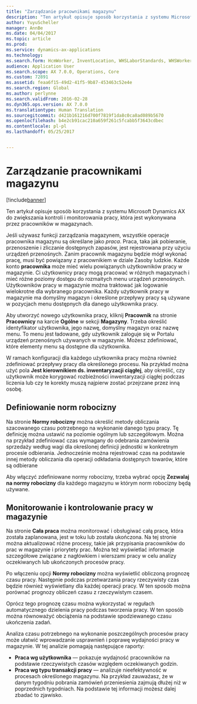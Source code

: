 ```yaml
---
title: "Zarządzanie pracownikami magazynu"
description: "Ten artykuł opisuje sposób korzystania z systemu Microsoft Dynamics AX do zwiększania kontroli i monitorowania pracy, która jest wykonywana przez pracowników w magazynach."
author: YuyuScheller
manager: AnnBe
ms.date: 04/04/2017
ms.topic: article
ms.prod: 
ms.service: dynamics-ax-applications
ms.technology: 
ms.search.form: HcmWorker, InventLocation, WHSLaborStandards, WHSWorker, WHSWorkTable, WHSWorkTableListPage
audience: Application User
ms.search.scope: AX 7.0.0, Operations, Core
ms.custom: 72891
ms.assetid: feaa6f15-49d2-41f5-9b87-453463c52e4e
ms.search.region: Global
ms.author: perlynne
ms.search.validFrom: 2016-02-28
ms.dyn365.ops.version: AX 7.0.0
ms.translationtype: Human Translation
ms.sourcegitcommit: d421b161216d700f7819f1da8c0ca8ad089b5670
ms.openlocfilehash: b4e2cb91cac210a659f261c5fcabb5f3643cdbec
ms.contentlocale: pl-pl
ms.lasthandoff: 05/25/2017


---
```


# <a name="manage-warehouse-workers"></a>Zarządzanie pracownikami magazynu

[!include[banner](../includes/banner.md)]


Ten artykuł opisuje sposób korzystania z systemu Microsoft Dynamics AX do zwiększania kontroli i monitorowania pracy, która jest wykonywana przez pracowników w magazynach.

Jeśli używasz funkcji zarządzania magazynem, wszystkie operacje pracownika magazynu są określane jako *praca*. Praca, taka jak pobieranie, przenoszenie i zliczanie dostępnych zapasów, jest rejestrowana przy użyciu urządzeń przenośnych. Zanim pracownik magazynu będzie mógł wykonać pracę, musi być powiązany z pracownikiem w dziale Zasoby ludzkie. Każde konto **pracownika** może mieć wielu powiązanych użytkowników pracy w magazynie. Ci użytkownicy pracy mogą pracować w różnych magazynach i mieć różne poziomy dostępu do rozmaitych menu urządzeń przenośnych. Użytkowników pracy w magazynie można traktować jak logowanie wielokrotne dla wybranego pracownika. Każdy użytkownik pracy w magazynie ma domyślny magazyn i określone przepływy pracy są używane w pozycjach menu dostępnych dla danego użytkownika pracy. 

Aby utworzyć nowego użytkownika pracy, kliknij **Pracownik** na stronie **Pracownicy** na karcie **Ogólne** w sekcji **Magazyny**. Trzeba określić identyfikator użytkownika, jego nazwę, domyślny magazyn oraz nazwę menu. To menu jest ładowane, gdy użytkownik zaloguje się w Portalu urządzeń przenośnych używanych w magazynie. Możesz zdefiniować, które elementy menu są dostępne dla użytkownika. 

W ramach konfiguracji dla każdego użytkownika pracy można również zdefiniować przepływy pracy dla określonego procesu. Na przykład można użyć pola **Jest kierownikiem ds. inwentaryzacji ciągłej**, aby określić, czy użytkownik może korygować rozbieżności inwentaryzacji ciągłej podczas liczenia lub czy te korekty muszą najpierw zostać przejrzane przez inną osobę.

## <a name="defining-labor-standards"></a>Definiowanie norm robocizny
Na stronie **Normy robocizny** można określić metody obliczania szacowanego czasu potrzebnego na wykonanie danego typu pracy. Tę definicję można ustawić na poziomie ogólnym lub szczegółowym. Można na przykład zdefiniować czas wymagany do odebrania zamówienia sprzedaży według wagi dla określonej definicji jednostki w konkretnym procesie odbierania. Jednocześnie można rejestrować czas na podstawie innej metody obliczania dla operacji odkładania dostępnych towarów, które są odbierane 

Aby włączyć zdefiniowane normy robocizny, trzeba wybrać opcję **Zezwalaj na normy robocizny** dla każdego magazynu w którym norm robocizny będą używane.

## <a name="monitoring-and-controlling-warehouse-work"></a>Monitorowanie i kontrolowanie pracy w magazynie
Na stronie **Cała praca** można monitorować i obsługiwać całą pracę, która została zaplanowana, jest w toku lub została ukończona. Na tej stronie można aktualizować różne procesy, takie jak przypisania pracowników do prac w magazynie i priorytety prac. Można też wyświetlać informacje szczegółowe związane z nagłówkiem i wierszami pracy w celu analizy oczekiwanych lub ukończonych procesów pracy. 

Po włączeniu opcji **Normy robocizny** można wyświetlić obliczoną prognozę czasu pracy. Następnie podczas przetwarzania pracy rzeczywisty czas będzie również wyświetlany dla każdej operacji pracy. W ten sposób można porównać prognozy obliczeń czasu z rzeczywistym czasem. 

Oprócz tego prognozę czasu można wykorzystać w regułach automatycznego dzielenia pracy podczas tworzenia pracy. W ten sposób można równoważyć obciążenia na podstawie spodziewanego czasu ukończenia zadań. 

Analiza czasu potrzebnego na wykonanie poszczególnych procesów pracy może ułatwić wprowadzanie usprawnień i poprawę wydajności pracy w magazynie. W tej analizie pomagają następujące raporty:

-   **Praca wg użytkownika** — pokazuje wydajność pracowników na podstawie rzeczywistych czasów względem oczekiwanych godzin.
-   **Praca wg typu transakcji pracy** — analizuje nieefektywność w procesach określonego magazynu. Na przykład zauważasz, że w danym tygodniu pobrania zamówień przeniesienia zajmują dłużej niż w poprzednich tygodniach. Na podstawie tej informacji możesz dalej zbadać to zjawisko.





